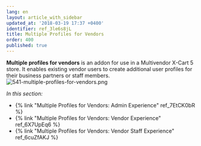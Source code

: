 ```yaml
---
lang: en
layout: article_with_sidebar
updated_at: '2018-03-19 17:37 +0400'
identifier: ref_3le6s8jL
title: Multiple Profiles for Vendors
order: 400
published: true
---
```

**Multiple profiles for vendors** is an addon for use in a Multivendor X-Cart 5 store. It enables existing vendor users to create additional user profiles for their business partners or staff members.
![541-multiple-profiles-for-vendors.png]({{site.baseurl}}/attachments/ref_3le6s8jL/541-multiple-profiles-for-vendors.png)

_In this section:_
   
   * {% link "Multiple Profiles for Vendors: Admin Experience" ref_7EtCK0bR %}
   * {% link "Multiple Profiles for Vendors: Vendor Experience" ref_6X7UpEq6 %}
   * {% link "Multiple Profiles for Vendors: Vendor Staff Experience" ref_6cuZfAKJ %}
